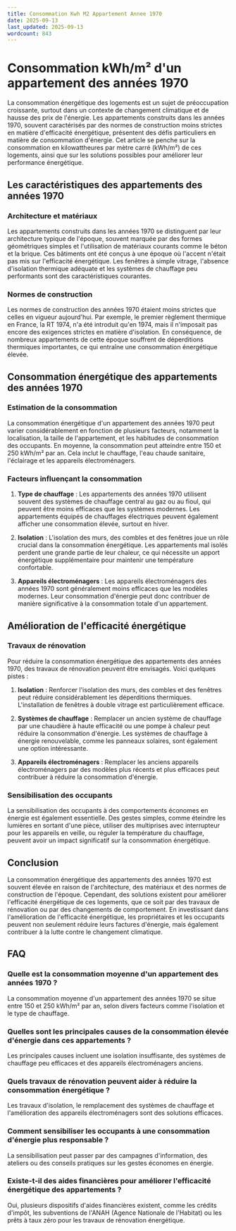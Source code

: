 ```yaml
---
title: Consommation Kwh M2 Appartement Annee 1970
date: 2025-09-13
last_updated: 2025-09-13
wordcount: 843
---
```


# Consommation kWh/m² d'un appartement des années 1970

La consommation énergétique des logements est un sujet de préoccupation croissante, surtout dans un contexte de changement climatique et de hausse des prix de l'énergie. Les appartements construits dans les années 1970, souvent caractérisés par des normes de construction moins strictes en matière d'efficacité énergétique, présentent des défis particuliers en matière de consommation d'énergie. Cet article se penche sur la consommation en kilowattheures par mètre carré (kWh/m²) de ces logements, ainsi que sur les solutions possibles pour améliorer leur performance énergétique.

## Les caractéristiques des appartements des années 1970

### Architecture et matériaux

Les appartements construits dans les années 1970 se distinguent par leur architecture typique de l'époque, souvent marquée par des formes géométriques simples et l'utilisation de matériaux courants comme le béton et la brique. Ces bâtiments ont été conçus à une époque où l'accent n'était pas mis sur l'efficacité énergétique. Les fenêtres à simple vitrage, l'absence d'isolation thermique adéquate et les systèmes de chauffage peu performants sont des caractéristiques courantes.

### Normes de construction

Les normes de construction des années 1970 étaient moins strictes que celles en vigueur aujourd'hui. Par exemple, le premier règlement thermique en France, la RT 1974, n'a été introduit qu'en 1974, mais il n'imposait pas encore des exigences strictes en matière d'isolation. En conséquence, de nombreux appartements de cette époque souffrent de déperditions thermiques importantes, ce qui entraîne une consommation énergétique élevée.

## Consommation énergétique des appartements des années 1970

### Estimation de la consommation

La consommation énergétique d'un appartement des années 1970 peut varier considérablement en fonction de plusieurs facteurs, notamment la localisation, la taille de l'appartement, et les habitudes de consommation des occupants. En moyenne, la consommation peut atteindre entre 150 et 250 kWh/m² par an. Cela inclut le chauffage, l'eau chaude sanitaire, l'éclairage et les appareils électroménagers.

### Facteurs influençant la consommation

1. **Type de chauffage** : Les appartements des années 1970 utilisent souvent des systèmes de chauffage central au gaz ou au fioul, qui peuvent être moins efficaces que les systèmes modernes. Les appartements équipés de chauffages électriques peuvent également afficher une consommation élevée, surtout en hiver.

2. **Isolation** : L'isolation des murs, des combles et des fenêtres joue un rôle crucial dans la consommation énergétique. Les appartements mal isolés perdent une grande partie de leur chaleur, ce qui nécessite un apport énergétique supplémentaire pour maintenir une température confortable.

3. **Appareils électroménagers** : Les appareils électroménagers des années 1970 sont généralement moins efficaces que les modèles modernes. Leur consommation d'énergie peut donc contribuer de manière significative à la consommation totale d'un appartement.

## Amélioration de l'efficacité énergétique

### Travaux de rénovation

Pour réduire la consommation énergétique des appartements des années 1970, des travaux de rénovation peuvent être envisagés. Voici quelques pistes :

1. **Isolation** : Renforcer l'isolation des murs, des combles et des fenêtres peut réduire considérablement les déperditions thermiques. L'installation de fenêtres à double vitrage est particulièrement efficace.

2. **Systèmes de chauffage** : Remplacer un ancien système de chauffage par une chaudière à haute efficacité ou une pompe à chaleur peut réduire la consommation d'énergie. Les systèmes de chauffage à énergie renouvelable, comme les panneaux solaires, sont également une option intéressante.

3. **Appareils électroménagers** : Remplacer les anciens appareils électroménagers par des modèles plus récents et plus efficaces peut contribuer à réduire la consommation d'énergie.

### Sensibilisation des occupants

La sensibilisation des occupants à des comportements économes en énergie est également essentielle. Des gestes simples, comme éteindre les lumières en sortant d'une pièce, utiliser des multiprises avec interrupteur pour les appareils en veille, ou réguler la température du chauffage, peuvent avoir un impact significatif sur la consommation énergétique.

## Conclusion

La consommation énergétique des appartements des années 1970 est souvent élevée en raison de l'architecture, des matériaux et des normes de construction de l'époque. Cependant, des solutions existent pour améliorer l'efficacité énergétique de ces logements, que ce soit par des travaux de rénovation ou par des changements de comportement. En investissant dans l'amélioration de l'efficacité énergétique, les propriétaires et les occupants peuvent non seulement réduire leurs factures d'énergie, mais également contribuer à la lutte contre le changement climatique.

## FAQ

### Quelle est la consommation moyenne d'un appartement des années 1970 ?

La consommation moyenne d'un appartement des années 1970 se situe entre 150 et 250 kWh/m² par an, selon divers facteurs comme l'isolation et le type de chauffage.

### Quelles sont les principales causes de la consommation élevée d'énergie dans ces appartements ?

Les principales causes incluent une isolation insuffisante, des systèmes de chauffage peu efficaces et des appareils électroménagers anciens.

### Quels travaux de rénovation peuvent aider à réduire la consommation énergétique ?

Les travaux d'isolation, le remplacement des systèmes de chauffage et l'amélioration des appareils électroménagers sont des solutions efficaces.

### Comment sensibiliser les occupants à une consommation d'énergie plus responsable ?

La sensibilisation peut passer par des campagnes d'information, des ateliers ou des conseils pratiques sur les gestes économes en énergie.

### Existe-t-il des aides financières pour améliorer l'efficacité énergétique des appartements ?

Oui, plusieurs dispositifs d'aides financières existent, comme les crédits d'impôt, les subventions de l'ANAH (Agence Nationale de l'Habitat) ou les prêts à taux zéro pour les travaux de rénovation énergétique.